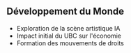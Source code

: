 ## Développement du Monde
- Exploration de la scène artistique IA
- Impact initial du UBC sur l'économie
- Formation des mouvements de droits
